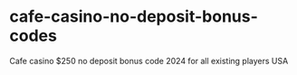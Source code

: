 # cafe-casino-no-deposit-bonus-codes
Cafe casino $250 no deposit bonus code 2024 for all existing players USA
